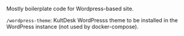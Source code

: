 Mostly boilerplate code for Wordpress-based site. 

`/wordpress-theme`: KultDesk WordPresss theme to be installed in the WordPress instance (not used by docker-compose). 
